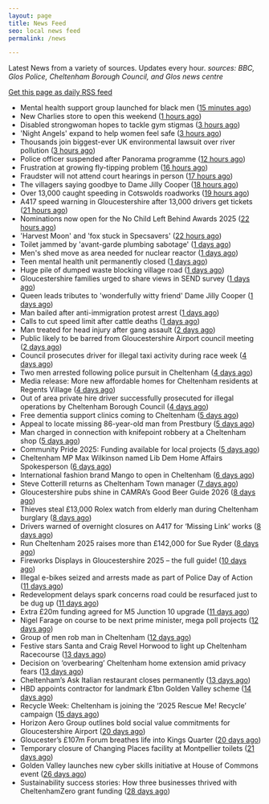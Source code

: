 ```yaml
---
layout: page
title: News Feed
seo: local news feed
permalink: /news

---
```


Latest News from a variety of sources. Updates every hour.
_sources: BBC, Glos Police, Cheltenham Borough Council, and Glos news centre_

[Get this page as daily RSS feed](/daily.rss)

<!-- news_marker starts -->
- Mental health support group launched for black men ([15 minutes ago](https://www.bbc.com/news/articles/cm2djnze1rro?at_medium=RSS&at_campaign=rss))
- New Charlies store to open this weekend ([1 hours ago](https://gloucesternewscentre.co.uk/new-charlies-store-to-open-this-weekend/))
- Disabled strongwoman hopes to tackle gym stigmas ([3 hours ago](https://www.bbc.com/news/articles/c9dxwj4pqv6o?at_medium=RSS&at_campaign=rss))
- 'Night Angels' expand to help women feel safe ([3 hours ago](https://www.bbc.com/news/articles/cn4lkwl3e1lo?at_medium=RSS&at_campaign=rss))
- Thousands join biggest-ever UK environmental lawsuit over river pollution ([3 hours ago](https://www.bbc.com/news/articles/crrj4qqqy7po?at_medium=RSS&at_campaign=rss))
- Police officer suspended after Panorama programme ([12 hours ago](https://www.bbc.com/news/articles/c0m4eznz1klo?at_medium=RSS&at_campaign=rss))
- Frustration at growing fly-tipping problem ([16 hours ago](https://www.bbc.com/news/articles/crme9ydzge7o?at_medium=RSS&at_campaign=rss))
- Fraudster will not attend court hearings in person ([17 hours ago](https://www.bbc.com/news/articles/c4gwdg0j7k4o?at_medium=RSS&at_campaign=rss))
- The villagers saying goodbye to Dame Jilly Cooper ([18 hours ago](https://www.bbc.com/news/articles/c20vlr8z008o?at_medium=RSS&at_campaign=rss))
- Over 13,000 caught speeding in Cotswolds roadworks ([19 hours ago](https://www.bbc.com/news/articles/c8ex3z5e422o?at_medium=RSS&at_campaign=rss))
- A417 speed warning in Gloucestershire after 13,000 drivers get tickets ([21 hours ago](https://gloucesternewscentre.co.uk/a417-speed-warning-in-gloucestershire-after-13000-drivers-get-tickets/))
- Nominations now open for the No Child Left Behind Awards 2025 ([22 hours ago](https://www.cheltenham.gov.uk/news/article/3057/nominations_now_open_for_the_no_child_left_behind_awards_2025))
- 'Harvest Moon' and 'fox stuck in Specsavers' ([22 hours ago](https://www.bbc.com/news/articles/c7v14gvjqm3o?at_medium=RSS&at_campaign=rss))
- Toilet jammed by 'avant-garde plumbing sabotage' ([1 days ago](https://www.bbc.com/news/articles/cx2rz5j0e1no?at_medium=RSS&at_campaign=rss))
- Men's shed move as area needed for nuclear reactor ([1 days ago](https://www.bbc.com/news/articles/c8rv4z8p4deo?at_medium=RSS&at_campaign=rss))
- Teen mental health unit permanently closed ([1 days ago](https://www.bbc.com/news/articles/cvg9z29rnvno?at_medium=RSS&at_campaign=rss))
- Huge pile of dumped waste blocking village road ([1 days ago](https://www.bbc.com/news/articles/cy7pzymr12jo?at_medium=RSS&at_campaign=rss))
- Gloucestershire families urged to share views in SEND survey ([1 days ago](https://gloucesternewscentre.co.uk/gloucestershire-families-urged-to-share-views-in-send-survey/))
- Queen leads tributes to 'wonderfully witty friend' Dame Jilly Cooper ([1 days ago](https://www.bbc.com/news/articles/cr5q0dr47mlo?at_medium=RSS&at_campaign=rss))
- Man bailed after anti-immigration protest arrest ([1 days ago](https://www.bbc.com/news/articles/c4gv728r92do?at_medium=RSS&at_campaign=rss))
- Calls to cut speed limit after cattle deaths ([1 days ago](https://www.bbc.com/news/articles/c1jz4p2y1nno?at_medium=RSS&at_campaign=rss))
- Man treated for head injury after gang assault ([2 days ago](https://www.bbc.com/news/articles/cy04zp36n13o?at_medium=RSS&at_campaign=rss))
- Public likely to be barred from Gloucestershire Airport council meeting ([2 days ago](https://gloucesternewscentre.co.uk/public-likely-to-be-barred-from-gloucestershire-airport-council-meeting/))
- Council prosecutes driver for illegal taxi activity during race week ([4 days ago](https://gloucesternewscentre.co.uk/council-prosecutes-driver-for-illegal-taxi-activity-during-race-week/))
- Two men arrested following police pursuit in Cheltenham ([4 days ago](https://gloucesternewscentre.co.uk/two-men-arrested-following-police-pursuit-in-cheltenham/))
- Media release: More new affordable homes for Cheltenham residents at Regents Village ([4 days ago](https://www.cheltenham.gov.uk/news/article/3055/media_release_more_new_affordable_homes_for_cheltenham_residents_at_regents_village))
- Out of area private hire driver successfully prosecuted for illegal operations by Cheltenham Borough Council ([4 days ago](https://www.cheltenham.gov.uk/news/article/3054/out_of_area_private_hire_driver_successfully_prosecuted_for_illegal_operations_by_cheltenham_borough_council))
- Free dementia support clinics coming to Cheltenham ([5 days ago](https://gloucesternewscentre.co.uk/free-dementia-support-clinics-coming-to-cheltenham/))
- Appeal to locate missing 86-year-old man from Prestbury ([5 days ago](https://gloucesternewscentre.co.uk/appeal-to-locate-missing-86-year-old-man-from-prestbury/))
- Man charged in connection with knifepoint robbery at a Cheltenham shop ([5 days ago](https://gloucesternewscentre.co.uk/man-charged-in-connection-with-knifepoint-robbery-at-a-cheltenham-shop/))
- Community Pride 2025: Funding available for local projects ([5 days ago](https://www.cheltenham.gov.uk/news/article/3053/community_pride_2025_funding_available_for_local_projects))
- Cheltenham MP Max Wilkinson named Lib Dem Home Affairs Spokesperson ([6 days ago](https://gloucesternewscentre.co.uk/cheltenham-mp-max-wilkinson-named-lib-dem-home-affairs-spokesperson/))
- International fashion brand Mango to open in Cheltenham ([6 days ago](https://gloucesternewscentre.co.uk/international-fashion-brand-mango-to-open-in-cheltenham/))
- Steve Cotterill returns as Cheltenham Town manager ([7 days ago](https://gloucesternewscentre.co.uk/steve-cotterill-returns-as-cheltenham-town-manager/))
- Gloucestershire pubs shine in CAMRA’s Good Beer Guide 2026 ([8 days ago](https://gloucesternewscentre.co.uk/gloucestershire-pubs-shine-in-camras-good-beer-guide-2026/))
- Thieves steal £13,000 Rolex watch from elderly man during Cheltenham burglary ([8 days ago](https://gloucesternewscentre.co.uk/thieves-steal-13000-rolex-watch-from-elderly-man-during-cheltenham-burglary/))
- Drivers warned of overnight closures on A417 for ‘Missing Link’ works ([8 days ago](https://gloucesternewscentre.co.uk/drivers-warned-of-overnight-closures-on-a417-for-missing-link-works/))
- Run Cheltenham 2025 raises more than £142,000 for Sue Ryder ([8 days ago](https://gloucesternewscentre.co.uk/run-cheltenham-2025-raises-more-than-142000-for-sue-ryder/))
- Fireworks Displays in Gloucestershire 2025 – the full guide! ([10 days ago](https://gloucesternewscentre.co.uk/fireworks-displays-in-gloucestershire-2025-the-full-guide/))
- Illegal e-bikes seized and arrests made as part of Police Day of Action ([11 days ago](https://gloucesternewscentre.co.uk/illegal-e-bikes-seized-and-arrests-made-as-part-of-police-day-of-action/))
- Redevelopment delays spark concerns road could be resurfaced just to be dug up ([11 days ago](https://gloucesternewscentre.co.uk/redevelopment-delays-spark-concerns-road-could-be-resurfaced-just-to-be-dug-up/))
- Extra £20m funding agreed for M5 Junction 10 upgrade ([11 days ago](https://gloucesternewscentre.co.uk/extra-20m-funding-agreed-for-m5-junction-10-upgrade/))
- Nigel Farage on course to be next prime minister, mega poll projects ([12 days ago](https://gloucesternewscentre.co.uk/nigel-farage-on-course-to-be-next-prime-minister-mega-poll-projects/))
- Group of men rob man in Cheltenham ([12 days ago](https://gloucesternewscentre.co.uk/group-of-men-rob-man-in-cheltenham/))
- Festive stars Santa and Craig Revel Horwood to light up Cheltenham Racecourse ([13 days ago](https://gloucesternewscentre.co.uk/festive-stars-santa-and-craig-revel-horwood-to-light-up-cheltenham-racecourse/))
- Decision on ‘overbearing’ Cheltenham home extension amid privacy fears ([13 days ago](https://gloucesternewscentre.co.uk/decision-on-overbearing-cheltenham-home-extension-amid-privacy-fears/))
- Cheltenham’s Ask Italian restaurant closes permanently ([13 days ago](https://gloucesternewscentre.co.uk/cheltenhams-ask-italian-restaurant-closes-permanently/))
- HBD appoints contractor for landmark £1bn Golden Valley scheme ([14 days ago](https://www.cheltenham.gov.uk/news/article/3052/hbd_appoints_contractor_for_landmark_1bn_golden_valley_scheme))
- Recycle Week: Cheltenham is joining the ‘2025 Rescue Me! Recycle’ campaign ([15 days ago](https://www.cheltenham.gov.uk/news/article/3051/recycle_week_cheltenham_is_joining_the_2025_rescue_me_recycle_campaign))
- Horizon Aero Group outlines bold social value commitments for Gloucestershire Airport ([20 days ago](https://www.cheltenham.gov.uk/news/article/3050/horizon_aero_group_outlines_bold_social_value_commitments_for_gloucestershire_airport))
- Gloucester’s £107m Forum breathes life into Kings Quarter ([20 days ago](https://www.bbc.co.uk/sounds/play/p0m3bdlx?at_medium=RSS&at_campaign=rss))
- Temporary closure of Changing Places facility at Montpellier toilets ([21 days ago](https://www.cheltenham.gov.uk/news/article/3048/temporary_closure_of_changing_places_facility_at_montpellier_toilets))
- Golden Valley launches new cyber skills initiative at  House of Commons event ([26 days ago](https://www.cheltenham.gov.uk/news/article/3047/golden_valley_launches_new_cyber_skills_initiative_at_house_of_commons_event))
- Sustainability success stories: How three businesses thrived with CheltenhamZero grant funding ([28 days ago](https://www.cheltenham.gov.uk/news/article/3046/sustainability_success_stories_how_three_businesses_thrived_with_cheltenhamzero_grant_funding))

<!-- news_marker ends -->
